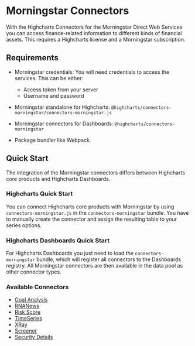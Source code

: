 # Morningstar Connectors

With the Highcharts Connectors for the Morningstar Direct Web Services you can
access finance-related information to different kinds of financial assets. This
requires a Highcharts license and a Morningstar subscription.



## Requirements

* Morningstar credentials: You will need credentials to access the services.
  This can be either:
  - Access token from your server
  - Username and password

* Morningstar standalone for Highcharts:
  `@highcharts/connectors-morningstar/connectors-morningstar.js`

* Morningstar connectors for Dashboards:
  `@highcharts/connectors-morningstar`

* Package bundler like Webpack.



## Quick Start

The integration of the Morningstar connectors differs between Highcharts core
products and Highcharts Dashboards.



### Highcharts Quick Start

You can connect Highcharts core products with Morningstar by using
`connectors-morningstar.js` in the `connectors-morningstar` bundle. You have to manually create the connector and
assign the resulting table to your series options.



### Highcharts Dashboards Quick Start

For Highcharts Dashboards you just need to load the `connectors-morningstar`
bundle, which will register all connectors to the Dashboards registry. All
Morningstar connectors are then available in the data pool as other connector
types.



### Available Connectors

* [Goal Analysis](https://www.highcharts.com/docs/morningstar/goal-analysis.md)
* [RNANews](https://www.highcharts.com/docs/morningstar/regulatory-news-announcements.md)
* [Risk Score](https://www.highcharts.com/docs/morningstar/risk-score.md)
* [TimeSeries](https://www.highcharts.com/docs/morningstar/time-series/time-series.md)
* [XRay](https://www.highcharts.com/docs/morningstar/x-ray.md)
* [Screener](https://www.highcharts.com/docs/morningstar/screeners/screener.md)
* [Security Details](https://www.highcharts.com/docs/morningstar/security-details.md)
